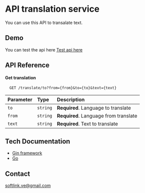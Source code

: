 
# API translation service

You can use this API to transalate text.
## Demo

You can test the api here [Test api here](https://api-translation.onrender.com)
## API Reference

#### Get translation

```http
  GET /translate/to?from={from}&to={to}&text={text}
```

| Parameter | Type     | Description                       |
| :-------- | :------- | :-------------------------------- |
| `to`      | `string` | **Required**. Language to translate |
| `from`      | `string` | **Required**. Language from translate |
| `text`      | `string` | **Required**. Text to translate |

## Tech Documentation

- [Gin framework](https://github.com/gin-gonic/gin)
- [Go](https://github.com/go-pg/pg)

## Contact

softlink.ve@gmail.com
